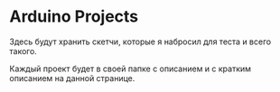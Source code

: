 # Arduino Projects
Здесь будут хранить скетчи, которые я набросил для теста и всего такого.

Каждый проект будет в своей папке с описанием и с кратким описанием на данной странице.
